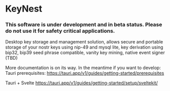 # KeyNest
### **This software is under development and in beta status. Please do not use it for safety critical applications.**

Desktop key storage and management solution, allows secure and portable storage of your nostr keys using nip-49 and mysql lite, key derivation using bip32, bip39 seed phrase compatible, vanity key mining, native event signer (TBD)

More documentation is on its way.
In the meantime if you want to develop:
Tauri prerequisites:
https://tauri.app/v1/guides/getting-started/prerequisites

Tauri + Svelte
https://tauri.app/v1/guides/getting-started/setup/sveltekit/